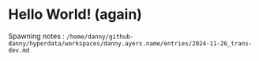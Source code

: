 # Hello World! (again)

Spawning notes : `/home/danny/github-danny/hyperdata/workspaces/danny.ayers.name/entries/2024-11-26_trans-dev.md`
